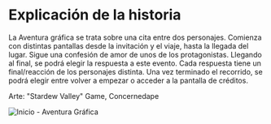 # Explicación de la historia
La Aventura gráfica se trata sobre una cita entre dos personajes. Comienza con distintas pantallas desde la invitación y el viaje, hasta la llegada del lugar. Sigue una confesión de amor de unos de los protagonistas. Llegando al final, se podrá elegir la respuesta a este evento. Cada respuesta tiene un final/reacción de los personajes distinta. Una vez terminado el recorrido, se podrá elegir entre volver a empezar o acceder a la pantalla de créditos. 

Arte: "Stardew Valley" Game, Concernedape 

![Inicio - Aventura Gráfica ](https://imgur.com/AKd5D9U.jpg)
